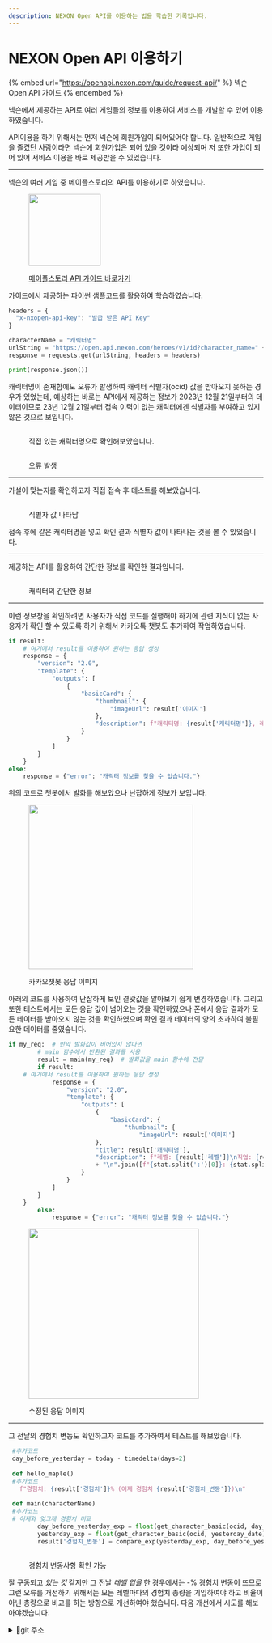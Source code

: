 ```yaml
---
description: NEXON Open API를 이용하는 법을 학습한 기록입니다.
---
```


# NEXON Open API 이용하기

{% embed url="https://openapi.nexon.com/guide/request-api/" %}
넥슨Open API 가이드
{% endembed %}

넥슨에서 제공하는 API로 여러 게임들의 정보를 이용하여 서비스를 개발할 수 있어 이용하였습니다.

API이용을 하기 위해서는 먼저 넥슨에 회원가입이 되어있어야 합니다. 일반적으로 게임을 즐겼던 사람이라면 넥슨에 회원가입은 되어 있을 것이라 예상되며 저 또한 가입이 되어 있어 서비스 이용을 바로 제공받을 수 있었습니다.

***

넥슨의 여러 게임 중 메이플스토리의 API를 이용하기로 하였습니다.

<figure><img src="../../../.gitbook/assets/1.png" alt="" width="142"><figcaption><p><a href="https://openapi.nexon.com/game/maplestory/?id=22">메이플스토리 API 가이드 바로가기</a></p></figcaption></figure>

가이드에서 제공하는 파이썬 샘플코드를 활용하여 학습하였습니다.

```python
headers = {
  "x-nxopen-api-key": "발급 받은 API Key"
}

characterName = "캐릭터명"
urlString = "https://open.api.nexon.com/heroes/v1/id?character_name=" + characterName
response = requests.get(urlString, headers = headers)

print(response.json())
```

캐릭터명이 존재함에도 오류가 발생하여 캐릭터 식별자(ocid) 값을 받아오지 못하는 경우가 있었는데, 예상하는 바로는 API에서 제공하는 정보가 2023년 12월 21일부터의 데이터이므로 23년 12월 21일부터 접속 이력이 없는 캐릭터에겐 식별자를 부여하고 있지 않은 것으로 보입니다.

<figure><img src="../../../.gitbook/assets/2.PNG" alt=""><figcaption><p>직접 있는 캐릭터명으로 확인해보았습니다.</p></figcaption></figure>

<figure><img src="../../../.gitbook/assets/3.PNG" alt=""><figcaption><p>오류 발생</p></figcaption></figure>

***

가설이 맞는지를 확인하고자 직접 접속 후 테스트를 해보았습니다.

<figure><img src="../../../.gitbook/assets/Screenshot 2024-02-19 at 09.24.28.JPG" alt=""><figcaption><p>식별자 값 나타남</p></figcaption></figure>

접속 후에 같은 캐릭터명을 넣고 확인 결과 식별자 값이 나타나는 것을 볼 수 있었습니다.

***

제공하는 API를 활용하여 간단한 정보를 확인한 결과입니다.

<figure><img src="../../../.gitbook/assets/4.PNG" alt=""><figcaption><p>캐릭터의 간단한 정보</p></figcaption></figure>

***

이런 정보창을 확인하려면 사용자가 직접 코드를 실행해야 하기에 관련 지식이 없는 사용자가 확인 할 수 있도록 하기 위해서 카카오톡 챗봇도 추가하여 작업하였습니다.

```python
if result:
    # 여기에서 result를 이용하여 원하는 응답 생성
    response = {
        "version": "2.0",
        "template": {
            "outputs": [
                {
                    "basicCard": {
                        "thumbnail": {
                            "imageUrl": result['이미지']
                        },
                        "description": f"캐릭터명: {result['캐릭터명']}, 레벨: {result['레벨']}, 직업: {result['직업']}, 경험치 : {result['경험치']}%, 능력치 : {result['능력치']}"
                    }
                }
            ]
        }
    }
else:
    response = {"error": "캐릭터 정보를 찾을 수 없습니다."}
```

위의 코드로 챗봇에서 발화를 해보았으나 난잡하게 정보가 보입니다.

<figure><img src="../../../.gitbook/assets/image (1) (1) (1).png" alt="" width="325"><figcaption><p>카카오챗봇 응답 이미지</p></figcaption></figure>

아래의 코드를 사용하여 난잡하게 보인 결괏값을 알아보기 쉽게 변경하였습니다. 그리고 또한 테스트에서는 모든 응답 값이 넘어오는 것을 확인하였으나 폰에서 응답 결과가 모든 데이터를 받아오지 않는 것을 확인하였으며 확인 결과 데이터의 양의 초과하여 불필요한 데이터를 줄였습니다.

```python
if my_req:  # 만약 발화값이 비어있지 않다면
        # main 함수에서 반환된 결과를 사용
        result = main(my_req)  # 발화값을 main 함수에 전달
        if result:
    # 여기에서 result를 이용하여 원하는 응답 생성
            response = {
                "version": "2.0",
                "template": {
                    "outputs": [
                        {
                            "basicCard": {
                                "thumbnail": {
                                    "imageUrl": result['이미지']
                        },
                        "title": result['캐릭터명'],
                        "description": f"레벨: {result['레벨']}\n직업: {result['직업']}\n경험치: {result['경험치']}%\n"
                        + "\n".join([f"{stat.split(':')[0]}: {stat.split(':')[1]}" for stat in result['능력치']])
                    }
                }
            ]
        }
    }
        else:
            response = {"error": "캐릭터 정보를 찾을 수 없습니다."}
```

<figure><img src="../../../.gitbook/assets/image (3).png" alt="" width="336"><figcaption><p>수정된 응답 이미지</p></figcaption></figure>

***

그 전날의 경험치 변동도 확인하고자 코드를 추가하여서 테스트를 해보았습니다.

```python
 #추가코드
 day_before_yesterday = today - timedelta(days=2)
 
 def hello_maple()
 #추가코드
   f"경험치: {result['경험치']}% (어제 경험치 {result['경험치_변동']})\n" 
  
 def main(characterName)
 #추가코드
 # 어제와 엊그제 경험치 비교
        day_before_yesterday_exp = float(get_character_basic(ocid, day_before_yesterday.strftime("%Y-%m-%d")).get('character_exp_rate', '0'))
        yesterday_exp = float(get_character_basic(ocid, yesterday_date).get('character_exp_rate', '0'))
        result['경험치_변동'] = compare_exp(yesterday_exp, day_before_yesterday_exp) 
```

<figure><img src="../../../.gitbook/assets/123.gif" alt=""><figcaption><p>경험치 변동사항 확인 가능</p></figcaption></figure>

잘 구동되고 _있는 것_ 같지만 그 전날 _레벨 업을_ 한 경우에서는 -% 경험치 변동이 뜨므로 그런 오류를 개선하기 위해서는 모든 레벨마다의 경험치 총량을 기입하여야 하고 비율이 아닌 총량으로 비교를 하는 방향으로 개선하여야 했습니다. 다음 개선에서 시도를 해보아야겠습니다.

<details>

<summary>🔎git 주소</summary>

[메이플 정보 챗봇](https://github.com/jks92-bb/studyone/tree/main/Python/maplechatbot)

</details>
